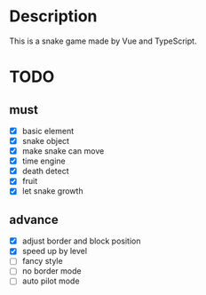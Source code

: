 # Description

This is a snake game made by Vue and TypeScript.

# TODO

## must

- [x] basic element
- [x] snake object
- [x] make snake can move
- [x] time engine
- [x] death detect
- [x] fruit
- [x] let snake growth

## advance

- [x] adjust border and block position
- [x] speed up by level
- [ ] fancy style
- [ ] no border mode
- [ ] auto pilot mode
